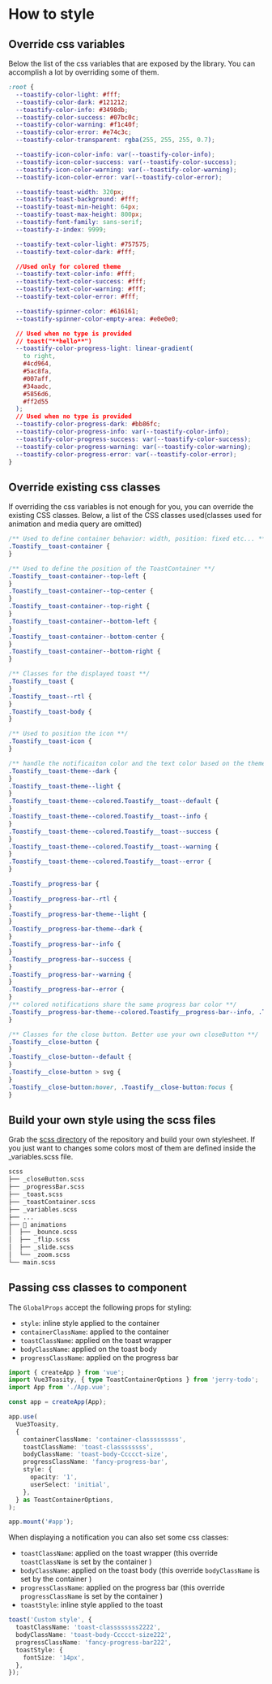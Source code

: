 # How to style

## Override css variables

Below the list of the css variables that are exposed by the library. You can accomplish a lot by overriding some of them.

```css
:root {
  --toastify-color-light: #fff;
  --toastify-color-dark: #121212;
  --toastify-color-info: #3498db;
  --toastify-color-success: #07bc0c;
  --toastify-color-warning: #f1c40f;
  --toastify-color-error: #e74c3c;
  --toastify-color-transparent: rgba(255, 255, 255, 0.7);

  --toastify-icon-color-info: var(--toastify-color-info);
  --toastify-icon-color-success: var(--toastify-color-success);
  --toastify-icon-color-warning: var(--toastify-color-warning);
  --toastify-icon-color-error: var(--toastify-color-error);

  --toastify-toast-width: 320px;
  --toastify-toast-background: #fff;
  --toastify-toast-min-height: 64px;
  --toastify-toast-max-height: 800px;
  --toastify-font-family: sans-serif;
  --toastify-z-index: 9999;

  --toastify-text-color-light: #757575;
  --toastify-text-color-dark: #fff;

  //Used only for colored theme
  --toastify-text-color-info: #fff;
  --toastify-text-color-success: #fff;
  --toastify-text-color-warning: #fff;
  --toastify-text-color-error: #fff;

  --toastify-spinner-color: #616161;
  --toastify-spinner-color-empty-area: #e0e0e0;

  // Used when no type is provided
  // toast("**hello**")
  --toastify-color-progress-light: linear-gradient(
    to right,
    #4cd964,
    #5ac8fa,
    #007aff,
    #34aadc,
    #5856d6,
    #ff2d55
  );
  // Used when no type is provided
  --toastify-color-progress-dark: #bb86fc;
  --toastify-color-progress-info: var(--toastify-color-info);
  --toastify-color-progress-success: var(--toastify-color-success);
  --toastify-color-progress-warning: var(--toastify-color-warning);
  --toastify-color-progress-error: var(--toastify-color-error);
}
```

## Override existing css classes

If overriding the css variables is not enough for you, you can override the existing CSS classes. Below, a list of the CSS classes used(classes used for animation and media query are omitted)

```css
/** Used to define container behavior: width, position: fixed etc... **/
.Toastify__toast-container {
}

/** Used to define the position of the ToastContainer **/
.Toastify__toast-container--top-left {
}
.Toastify__toast-container--top-center {
}
.Toastify__toast-container--top-right {
}
.Toastify__toast-container--bottom-left {
}
.Toastify__toast-container--bottom-center {
}
.Toastify__toast-container--bottom-right {
}

/** Classes for the displayed toast **/
.Toastify__toast {
}
.Toastify__toast--rtl {
}
.Toastify__toast-body {
}

/** Used to position the icon **/
.Toastify__toast-icon {
}

/** handle the notificaiton color and the text color based on the theme **/
.Toastify__toast-theme--dark {
}
.Toastify__toast-theme--light {
}
.Toastify__toast-theme--colored.Toastify__toast--default {
}
.Toastify__toast-theme--colored.Toastify__toast--info {
}
.Toastify__toast-theme--colored.Toastify__toast--success {
}
.Toastify__toast-theme--colored.Toastify__toast--warning {
}
.Toastify__toast-theme--colored.Toastify__toast--error {
}

.Toastify__progress-bar {
}
.Toastify__progress-bar--rtl {
}
.Toastify__progress-bar-theme--light {
}
.Toastify__progress-bar-theme--dark {
}
.Toastify__progress-bar--info {
}
.Toastify__progress-bar--success {
}
.Toastify__progress-bar--warning {
}
.Toastify__progress-bar--error {
}
/** colored notifications share the same progress bar color **/
.Toastify__progress-bar-theme--colored.Toastify__progress-bar--info, .Toastify__progress-bar-theme--colored.Toastify__progress-bar--success, .Toastify__progress-bar-theme--colored.Toastify__progress-bar--warning, .Toastify__progress-bar-theme--colored.Toastify__progress-bar--error {
}

/** Classes for the close button. Better use your own closeButton **/
.Toastify__close-button {
}
.Toastify__close-button--default {
}
.Toastify__close-button > svg {
}
.Toastify__close-button:hover, .Toastify__close-button:focus {
}

```

## Build your own style using the scss files

Grab the [scss directory](https://github.com/jerrywu001/jerry-todo/tree/main/src/styles) of the repository and build your own stylesheet. If you just want to changes some colors most of them are defined inside the _variables.scss file.


```md
scss
├── _closeButton.scss
├── _progressBar.scss
├── _toast.scss
├── _toastContainer.scss
├── _variables.scss
├── ...
├── 📁 animations
│  ├── _bounce.scss
│  ├── _flip.scss
│  ├── _slide.scss
│  └── _zoom.scss
└── main.scss
```

## Passing css classes to component

The `GlobalProps` accept the following props for styling:

- `style`: inline style applied to the container
- `containerClassName`: applied to the container
- `toastClassName`: applied on the toast wrapper
- `bodyClassName`: applied on the toast body
- `progressClassName`: applied on the progress bar

```ts
import { createApp } from 'vue';
import Vue3Toasity, { type ToastContainerOptions } from 'jerry-todo';
import App from './App.vue';

const app = createApp(App);

app.use(
  Vue3Toasity,
  {
    containerClassName: 'container-classsssssss',
    toastClassName: 'toast-classssssss',
    bodyClassName: 'toast-body-Ccccct-size',
    progressClassName: 'fancy-progress-bar',
    style: {
      opacity: '1',
      userSelect: 'initial',
    },
  } as ToastContainerOptions,
);

app.mount('#app');

```

When displaying a notification you can also set some css classes:

- `toastClassName`: applied on the toast wrapper (this override `toastClassName` is set by the container )
- `bodyClassName`: applied on the toast body (this override `bodyClassName` is set by the container )
- `progressClassName`: applied on the progress bar (this override `progressClassName` is set by the container )
- `toastStyle`: inline style applied to the toast

```ts
toast('Custom style', {
  toastClassName: 'toast-classssssss2222',
  bodyClassName: 'toast-body-Ccccct-size222',
  progressClassName: 'fancy-progress-bar222',
  toastStyle: {
    fontSize: '14px',
  },
});
```
